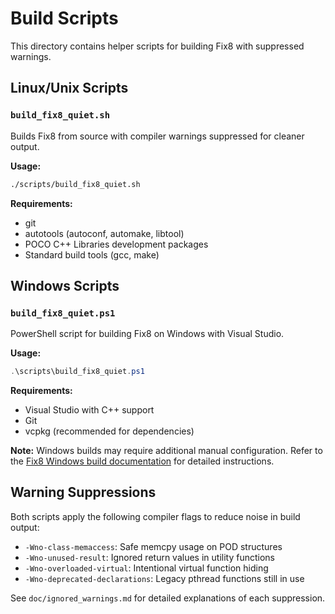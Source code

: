 # Build Scripts

This directory contains helper scripts for building Fix8 with suppressed warnings.

## Linux/Unix Scripts

### `build_fix8_quiet.sh`
Builds Fix8 from source with compiler warnings suppressed for cleaner output.

**Usage:**
```bash
./scripts/build_fix8_quiet.sh
```

**Requirements:**
- git
- autotools (autoconf, automake, libtool)
- POCO C++ Libraries development packages
- Standard build tools (gcc, make)

## Windows Scripts

### `build_fix8_quiet.ps1`
PowerShell script for building Fix8 on Windows with Visual Studio.

**Usage:**
```powershell
.\scripts\build_fix8_quiet.ps1
```

**Requirements:**
- Visual Studio with C++ support
- Git
- vcpkg (recommended for dependencies)

**Note:** Windows builds may require additional manual configuration. Refer to the 
[Fix8 Windows build documentation](https://fix8engine.atlassian.net/wiki/x/EICW) for detailed instructions.

## Warning Suppressions

Both scripts apply the following compiler flags to reduce noise in build output:
- `-Wno-class-memaccess`: Safe memcpy usage on POD structures
- `-Wno-unused-result`: Ignored return values in utility functions  
- `-Wno-overloaded-virtual`: Intentional virtual function hiding
- `-Wno-deprecated-declarations`: Legacy pthread functions still in use

See `doc/ignored_warnings.md` for detailed explanations of each suppression.
